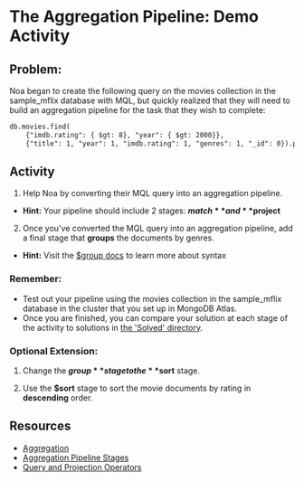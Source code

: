 # The Aggregation Pipeline: Demo Activity

## Problem:

Noa began to create the following query on the movies collection in the sample_mflix database with MQL, but quickly realized that they will need to build an aggregation pipeline for the task that they wish to complete:

```txt
db.movies.find(
    {"imdb.rating": { $gt: 8}, "year": { $gt: 2000}},
    {"title": 1, "year": 1, "imdb.rating": 1, "genres": 1, "_id": 0}).pretty()
```

## Activity

1. Help Noa by converting their MQL query into an aggregation pipeline.

* **Hint:** Your pipeline should include 2 stages: **$match** and **$project**

2. Once you've converted the MQL query into an aggregation pipeline, add a final stage that **groups** the documents by genres.

* **Hint:** Visit the [$group docs](https://docs.mongodb.com/manual/reference/operator/aggregation/group/#mongodb-pipeline-pipe.-group) to learn more about syntax 


### Remember:

* Test out your pipeline using the movies collection in the sample_mflix database in the cluster that you set up in MongoDB Atlas.
* Once you are finished, you can compare your solution at each stage of the activity to solutions in [the 'Solved' directory](./Solved).

### Optional Extension:

1. Change the **$group** stage to the **$sort** stage.

2. Use the **$sort** stage to sort the movie documents by rating in **descending** order.

## Resources

* [Aggregation](https://docs.mongodb.com/manual/aggregation/)
* [Aggregation Pipeline Stages](https://docs.mongodb.com/manual/reference/operator/aggregation-pipeline/)
* [Query and Projection Operators](https://docs.mongodb.com/manual/reference/operator/query/)
